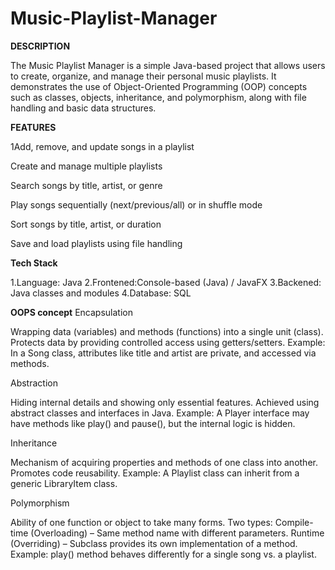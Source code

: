 # Music-Playlist-Manager

**DESCRIPTION**

The Music Playlist Manager is a simple Java-based project that allows users to create, organize, and manage their personal music playlists. 
It demonstrates the use of Object-Oriented Programming (OOP) concepts such as classes, objects, inheritance, and polymorphism, along with file handling and basic data structures.

**FEATURES**

1Add, remove, and update songs in a playlist

Create and manage multiple playlists

Search songs by title, artist, or genre

Play songs sequentially (next/previous/all) or in shuffle mode

Sort songs by title, artist, or duration

Save and load playlists using file handling

**Tech Stack**

1.Language: Java
2.Frontened:Console-based (Java) / JavaFX
3.Backened: Java classes and modules
4.Database: SQL

**OOPS concept**
Encapsulation

Wrapping data (variables) and methods (functions) into a single unit (class).
Protects data by providing controlled access using getters/setters.
Example: In a Song class, attributes like title and artist are private, and accessed via methods.

Abstraction

Hiding internal details and showing only essential features.
Achieved using abstract classes and interfaces in Java.
Example: A Player interface may have methods like play() and pause(), but the internal logic is hidden.

Inheritance

Mechanism of acquiring properties and methods of one class into another.
Promotes code reusability.
Example: A Playlist class can inherit from a generic LibraryItem class.

Polymorphism

Ability of one function or object to take many forms.
Two types:
Compile-time (Overloading) – Same method name with different parameters.
Runtime (Overriding) – Subclass provides its own implementation of a method.
Example: play() method behaves differently for a single song vs. a playlist.
